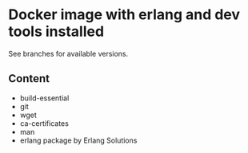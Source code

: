 # Docker image with erlang and dev tools installed
See branches for available versions.

## Content
* build-essential
* git
* wget
* ca-certificates
* man
* erlang package by Erlang Solutions
